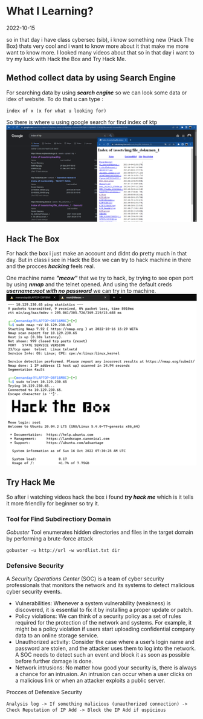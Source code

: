 # What I Learning?
2022-10-15

so in that day i have class cybersec (sib), i know something new (Hack The Box) thats very cool and i want to know more about it that make me more want to know more. I looked many videos about that so in that day i want to try my luck with Hack the Box and Try Hack Me.

## Method collect data by using Search Engine
For searching data by using ***search engine*** so we can look some data or idex of website. To do that u can type  :
```
index of x (x for what u looking for)
```

So there is where u using google search for find index of ktp
![index_image_google](/images/search_engine_index.png)

## Hack The Box
For hack the box i just make an account and didnt do pretty much in that day. But in class i see in Hack the Box we can try to hack machine in there and the procces ***hacking*** feels real. 

One machine name ***"meow"*** that we try to hack, by trying to see open port by using ***nmap*** and the telnet opened. And using the default creds ***username:root with no password*** we can try in to machine.
![index_image_google](/images/meow_hackthebox.png)

## Try Hack Me

So after i watching videos hack the box i found ***try hack me*** which is it tells it more friendlly for beginner so try it. 

### Tool for Find Subdirectiory Domain
_Gobuster_ Tool enumerates hidden directories and files in the target domain by performing a brute-force attack
```
gobuster -u http://url -w wordlist.txt dir
```

### Defensive Security

A _Security Operations Center_ (SOC) is a team of cyber security professionals that monitors the network and its systems to detect malicious cyber security events. 
-   Vulnerabilities: Whenever a system vulnerability (weakness) is discovered, it is essential to fix it by installing a proper update or patch.
-   Policy violations: We can think of a security policy as a set of rules required for the protection of the network and systems. For example, it might be a policy violation if users start uploading confidential company data to an online storage service.
-   Unauthorized activity: Consider the case where a user’s login name and password are stolen, and the attacker uses them to log into the network. A SOC needs to detect such an event and block it as soon as possible before further damage is done.
-   Network intrusions: No matter how good your security is, there is always a chance for an intrusion. An intrusion can occur when a user clicks on a malicious link or when an attacker exploits a public server. 

Procces of Defensive Security
```
Analysis log -> If something malicious (unauthorized connection) -> Check Reputation of IP Add -> Block the IP Add if uspicious
```